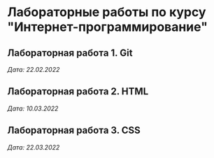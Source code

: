 # Лабораторные работы по курсу "Интернет-программирование"

## Лабораторная работа 1. Git

*Дата: 22.02.2022*

## Лабораторная работа 2. HTML

*Дата: 10.03.2022*

## Лабораторная работа 3. CSS

*Дата: 22.03.2022*